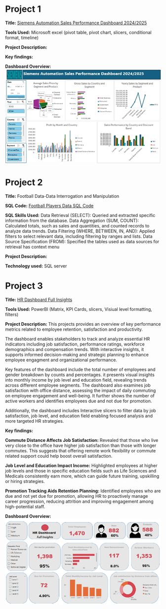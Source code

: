 # Project 1

**Title:** [Siemens Automation Sales Performance Dashboard 2024/2025](https://github.com/oparinu/oparinu.github.io/blob/main/Dashboard.xlsx)

**Tools Used:** Microsoft excel (pivot table, pivot chart, slicers, conditional format, timeline)

**Project Description:**

**Key findings:**

**Dashboard Overview:**
![Siemens](Siemens.png)

# Project 2

**Title:** Football Data-Data Interrogation and Manipulation

**SQL Code:** [Football Players Data SQL Code](https://github.com/oparinu/oparinu.github.io/blob/main/SQL%20FOOTBALL%20DATA)

**SQL Skills Used:** 
Data Retrieval (SELECT): Queried and extracted specific information from the database.
Data Aggregation (SUM, COUNT): Calculated totals, such as sales and quantities, and counted records to analyze data trends.
Data Filtering (WHERE, BETWEEN, IN, AND): Applied filters to select relevant data, including filtering by ranges and lists.
Data Source Specification (FROM): Specified the tables used as data sources for retrieval
has context menu

**Project Description:**
 
**Technology used:** SQL server

# Project 3

**Title:** [HR Dashboard Full Insights](https://github.com/oparinu/oparinu.github.io/blob/main/HR%20Dashboard.pbix)

**Tools Used:** PowerBI (Matrix, KPI Cards, slicers, Visiual level formatting, filters)

**Project Description:** This projects provides an overview of key performance metrics related to employee retention, satisfaction and productivity.

The dashboard enables stakeholders to track and analyze essential HR indicators including job satisfaction, performance ratings, workforce demographics and compensation trends. With interactive insights, it supports informed decision-making and strategic planning to enhance employee engagment and organizational performance.

Key features of the dashboard include the total number of employees and gender breakdown by counts and percentages. it presents visual insights into monthly income by job level and education field, revealing trends across different employee segments. The dashboard also examines job satisfaction with office distance, assessing the impact of daily commuting on employee engagement and well-being. It further shows the number of active workers and identifies employees due and not due for promotion.

Additionally, the dashboard includes Interactive slicers to filter data by job satisfaction, job level, and education field enabling focused analysis and more targeted HR strategies. 

**Key findings:** 

**Commute Distance Affects Job Satisfaction:** Revealed that those who live very close to the office have higher job satisfaction than those with longer commutes. This suggests that offering remote work flexibility or commute related support could help boost overall satisfaction.

**Job Level and Education Impact Income:** Highlighted employees at higher job levels and those in specific education fields such as Life Sciences and Medicals consistently earn more, which can guide future training, upskilling or hiring strategies. 

**Promotion Tracking Aids Retention Planning:** Identified employees who are due and not yet due for promotion, allowing HR to proactively manage career progression, reducing attrition and improving engagement among high-potential staff.

**Dashboard Overview:**
![HR_Insights](HR_Insights.png)


